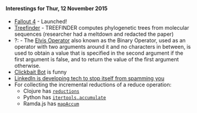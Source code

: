 #### Interestings for Thur, 12 November 2015

* [Fallout 4](https://www.fallout4.com) - Launched!
* [Treefinder](http://www.treefinder.de/) - TREEFINDER computes phylogenetic trees from molecular sequences (researcher had a meltdown and redacted the paper)
* ?: - The [Elvis Operator](https://en.wikipedia.org/wiki/Elvis_operator) also known as the Binary Operator, used as an operator with two arguments around it and no characters in between, is used to obtain a value that is specified in the second argument if the first argument is false, and to return the value of the first argument otherwise.
* [Clickbait Bot](https://twitter.com/clickbaitbot) is funny
* [LinkedIn is developing tech to stop itself from spamming you](http://www.theverge.com/2015/11/11/9717092/linkedin-air-traffic-controller-email-notifications-spam)
* For collecting the incremental reductions of a reduce operation:
  * Clojure has [`reductions`](https://clojuredocs.org/clojure.core/reductions) 
  * Python has [`itertools.accumulate`](https://docs.python.org/3/library/itertools.html#itertools.accumulate)
  * Ramda.js has [`mapAccum`](http://ramdajs.com/docs/#mapAccum0) 
